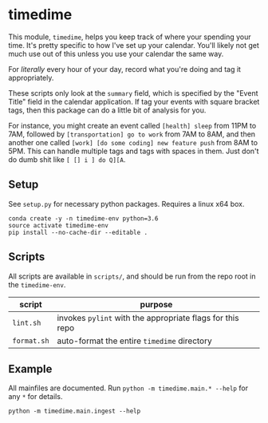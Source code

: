 # timedime

This module, `timedime`, helps you keep track of where your spending your time.
It's pretty specific to how I've set up your calendar. You'll likely not get much use
out of this unless you use your calendar the same way.

For *literally* every hour of your day, record what you're doing and tag it appropriately.

These scripts only look at the `summary` field, which is specified by the "Event Title" field
in the calendar application. If tag your events with square bracket tags, then this package
can do a little bit of analysis for you.

For instance, you might create an event called `[health] sleep` from 11PM to 7AM, followed by
`[transportation] go to work` from 7AM to 8AM, and then another one called
`[work] [do some coding] new feature push` from 8AM to 5PM. This can handle multiple tags
and tags with spaces in them. Just don't do dumb shit like `[ [] i ] do Q][A`.

## Setup

See `setup.py` for necessary python packages. Requires a linux x64 box.

```
conda create -y -n timedime-env python=3.6
source activate timedime-env
pip install --no-cache-dir --editable .
```

## Scripts

All scripts are available in `scripts/`, and should be run from the repo root in the `timedime-env`.

| script | purpose |
| ------ | ------- |
| `lint.sh` | invokes `pylint` with the appropriate flags for this repo |
| `format.sh` | auto-format the entire `timedime` directory |

## Example

All mainfiles are documented. Run `python -m timedime.main.* --help` for any `*` for details.

```
python -m timedime.main.ingest --help
```
